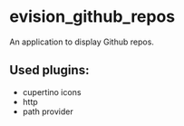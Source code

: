 # evision_github_repos

An application to display Github repos.

## Used plugins:
* cupertino icons
* http
* path provider